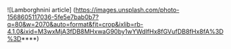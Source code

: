 ![Lamborghnini article] (https://images.unsplash.com/photo-1568605117036-5fe5e7bab0b7?q=80&w=2070&auto=format&fit=crop&ixlib=rb-4.1.0&ixid=M3wxMjA3fDB8MHxwaG90by1wYWdlfHx8fGVufDB8fHx8fA%3D%3D****)
